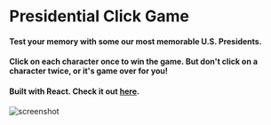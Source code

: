 # Presidential Click Game

#### Test your memory with some our most memorable U.S. Presidents.

#### Click on each character once to win the game. But don't click on a character twice, or it's game over for you!

#### Built with React. Check it out [here](https://wllm-chndlr.github.io/clicky-game/).

![screenshot](public/screenshot.png)

